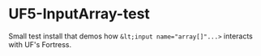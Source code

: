# UF5-InputArray-test
Small test install that demos how `&lt;input name="array[]"...>` interacts with UF's Fortress.

